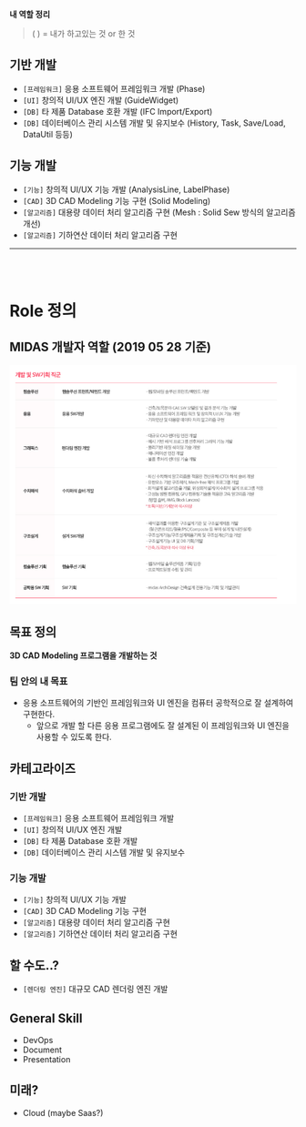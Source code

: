 
**내 역할 정리**

>  ( ) = 내가 하고있는 것 or 한 것

## 기반 개발
* `[프레임워크]` 응용 소프트웨어 프레임워크 개발 (Phase)
* `[UI]` 창의적 UI/UX 엔진 개발 (GuideWidget)
* `[DB]` 타 제품 Database 호환 개발 (IFC Import/Export)
* `[DB]` 데이터베이스 관리 시스템 개발 및 유지보수 (History, Task, Save/Load, DataUtil 등등)

## 기능 개발
* `[기능]` 창의적 UI/UX 기능 개발 (AnalysisLine, LabelPhase)
* `[CAD]` 3D CAD Modeling 기능 구현 (Solid Modeling)
* `[알고리즘]` 대용량 데이터 처리 알고리즘 구현 (Mesh : Solid Sew 방식의 알고리즘 개선)
* `[알고리즘]` 기하연산 데이터 처리 알고리즘 구현



<hr/>
<br/><br/>

# Role 정의
## MIDAS 개발자 역할 (2019 05 28 기준)
![Dev Role](/media/2019/2019_05_28_dev_role.png)

## 목표 정의
**3D CAD Modeling 프로그램을 개발하는 것**

### 팀 안의 내 목표
* 응용 소프트웨어의 기반인 프레임워크와 UI 엔진을 컴퓨터 공학적으로 잘 설계하여 구현한다.
  * 앞으로 개발 할 다른 응용 프로그램에도 잘 설계된 이 프레임워크와 UI 엔진을 사용할 수 있도록 한다.

## 카테고라이즈
### 기반 개발
* `[프레임워크]` 응용 소프트웨어 프레임워크 개발
* `[UI]` 창의적 UI/UX 엔진 개발
* `[DB]` 타 제품 Database 호환 개발
* `[DB]` 데이터베이스 관리 시스템 개발 및 유지보수

### 기능 개발
* `[기능]` 창의적 UI/UX 기능 개발
* `[CAD]` 3D CAD Modeling 기능 구현
* `[알고리즘]` 대용량 데이터 처리 알고리즘 구현
* `[알고리즘]` 기하연산 데이터 처리 알고리즘 구현

## 할 수도..?
* `[렌더링 엔진]` 대규모 CAD 렌더링 엔진 개발

## General Skill
* DevOps
* Document
* Presentation

## 미래?
* Cloud (maybe Saas?)


